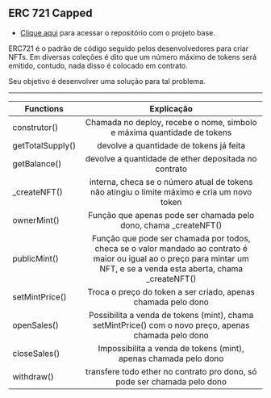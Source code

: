 ## ERC 721 Capped

- [Clique aqui](https://github.com/BlockchainInsper/ERC721Capped) para acessar o repositório com o projeto base.

ERC721 é o padrão de código seguido pelos desenvolvedores para criar NFTs. Em diversas coleções é dito que um número máximo de tokens será emitido, contudo, nada disso é colocado em contrato. 

Seu objetivo é desenvolver uma solução para tal problema.

---

|Functions   |      Explicação      |
|----------|:--------------------:|
| construtor() |Chamada no deploy, recebe o nome, simbolo e máxima quantidade de tokens|
| getTotalSupply() | devolve a quantidade de tokens já feita |
| getBalance() | devolve a quantidade de ether depositada no contrato |
| _createNFT() |interna, checa se o número atual de tokens não atingiu o limite máximo e cria um novo token|
| ownerMint() | Função que apenas pode ser chamada pelo dono, chama _createNFT() |
| publicMint() | Função que pode ser chamada por todos, checa se o valor mandado ao contrato é maior ou igual ao o preço para mintar um NFT, e se a venda esta aberta, chama _createNFT() |
| setMintPrice() | Troca o preço do token a ser criado, apenas chamada pelo dono |
| openSales() | Possibilita a venda de tokens (mint), chama setMintPrice() com o novo preço, apenas chamada pelo dono|
| closeSales() | Impossibilita a venda de tokens (mint), apenas chamada pelo dono |
| withdraw() | transfere todo ether no contrato pro dono, só pode ser chamada pelo dono|
